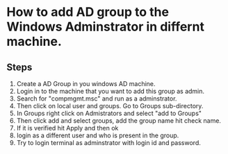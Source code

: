 # How to add AD group to the Windows Adminstrator in differnt machine.

## Steps

1) Create a AD Group in you windows AD machine.
2) Login in to the machine that you want to add this group as admin.
3) Search for "compmgmt.msc" and run as a adminstrator.
4) Then click on local user and groups. Go to Groups sub-directory.
5) In Groups right click on Admistrators and select "add to Groups"
6) Then click add and select groups, add the group name hit check name.
7) If it is verified hit Apply and then ok
8) login as a different user and who is present in the group.
9) Try to login terminal as adminstrator with login id and password.
